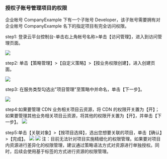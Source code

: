 ### 授权子账号管理项目的权限

企业帐号 CompanyExample 下有一个子账号 Developer，该子账号需要拥有对企业帐号 CompanyExample 名下的指定项目有完全访问权限。

step1: 登录云平台控制台-单击右上角帐号名称>单击【访问管理】，进入到访问管理页面。

![](https://mc.qcloudimg.com/static/img/70f40a3945e8491f98bad1e86bb13add/ff+%281%29.png)

step2: 单击【策略管理】>【自定义策略】>【按业务权限创建】，进入创建页面。

![](https://mc.qcloudimg.com/static/img/33495c7cc0cf33b0c1c63784b0ab475b/image.png)
	
step3: 在服务类型勾选出"项目管理"至策略中并命名，单击【下一步】。

![](https://mc.qcloudimg.com/static/img/3dd92d1bd3ac368fa5930eff581aafed/image.png)	

step4:如果要管理 CDN 业务相关项目云资源，将 CDN 的权限开关置为【开】；如果要管理其他业务相关项目云资源，将其他的权限开关置为【开】，并单击【下一步】。
![](https://mc.qcloudimg.com/static/img/a8268e994ab28579b349ebed30c7bd6b/image.png)

step5:单击【关联对象】>【按项目选择】，选出您想要关联的项目，单击【确认】>【完成】。
![](https://mc.qcloudimg.com/static/img/c0183aa50001903ad78a3dcaad83b979/image.png)
![](https://mc.qcloudimg.com/static/img/01eca4c499c0a14560ee60c51545c382/image.png)
注：目前无法针对项目实施精细化的权限管理。如果要对项目内资源进行差异化的权限管理，建议通过策略语法方式对资源进行单独授权。同时，后续会使用基于标签的方式进行资源的权限管理。